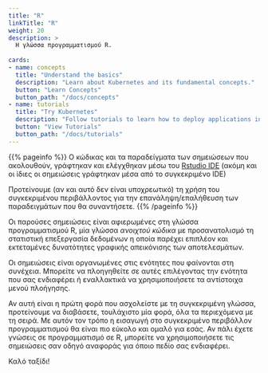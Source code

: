 ```yaml
---
title: "R"
linkTitle: "R"
weight: 20
description: >
  Η γλώσσα προγραμματισμού R.
  
cards:
- name: concepts
  title: "Understand the basics"
  description: "Learn about Kubernetes and its fundamental concepts."
  button: "Learn Concepts"
  button_path: "/docs/concepts"
- name: tutorials
  title: "Try Kubernetes"
  description: "Follow tutorials to learn how to deploy applications in Kubernetes."
  button: "View Tutorials"
  button_path: "/docs/tutorials"
---
```


{{% pageinfo %}}
Ο κώδικας και τα παραδείγματα των σημειώσεων που ακολουθούν, γράφτηκαν και ελέγχθηκαν μέσω του [Rstudio IDE](https://rstudio.com/products/rstudio/) (ακόμη και οι ίδιες οι σημειώσεις γράφτηκαν μέσα από το συγκεκριμένο IDE) 

Προτείνουμε (αν και αυτό δεν είναι υποχρεωτικό) τη χρήση του συγκεκριμένου περιβάλλοντος για την επανάληψη/επαλήθευση των παραδειγμάτων που θα συναντήσετε.
{{% /pageinfo %}}

Οι παρούσες σημειώσεις είναι αφιερωμένες στη γλώσσα προγραμματισμού R, μία γλώσσα *ανοιχτού κώδικα* με προσανατολισμό τη στατιστική επεξεργασία δεδομένων η οποία παρέχει επιπλέον και εκτεταμένες δυνατότητες γραφικής απεικόνισης των αποτελεσμάτων.

Οι σημειώσεις είναι οργανωμένες στις ενότητες που φαίνονται στη συνέχεια. Μπορείτε να πλοηγηθείτε σε αυτές επιλέγοντας την ενότητα που σας ενδιαφέρει ή εναλλακτικά να χρησιμοποιήσετε τα αντίστοιχα μενού πλοήγησης.

Αν αυτή είναι η πρώτη φορά που ασχολείστε με τη συγκεκριμένη γλώσσα, προτείνουμε να διαβάσετε, τουλάχιστο μία φορά, όλα τα περιεχόμενα με τη σειρά. Με αυτόν τον τρόπο η εισαγωγή στο συγκεκριμένο περιβάλλον προγραμματισμού θα είναι πιο εύκολο και ομαλό για εσάς. Αν πάλι έχετε γνώσεις σε προγραμματισμό σε R, μπορείτε να χρησιμοποιήσετε τις σημειώσεις σαν οδηγό αναφοράς για όποιο πεδίο σας ενδιαφέρει.

Καλό ταξίδι!
